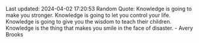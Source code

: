 Last updated: 2024-04-02 17:20:53
Random Quote: Knowledge is going to make you stronger. Knowledge is going to let you control your life. Knowledge is going to give you the wisdom to teach their children. Knowledge is the thing that makes you smile in the face of disaster. - Avery Brooks